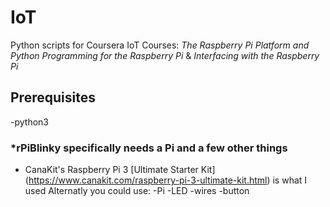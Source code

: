# IoT
Python scripts for Coursera IoT Courses: *The Raspberry Pi Platform and Python Programming for the Raspberry Pi* & *Interfacing with the Raspberry Pi*

## Prerequisites

-python3

### *rPiBlinky specifically needs a Pi and a few other things
- CanaKit's Raspberry Pi 3 [Ultimate Starter Kit] (https://www.canakit.com/raspberry-pi-3-ultimate-kit.html) is what I used 
 Alternatly you could use:
 -Pi
 -LED
 -wires
 -button


